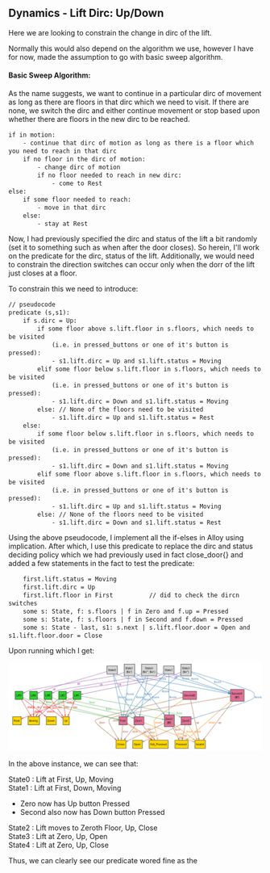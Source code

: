 ## Dynamics - Lift Dirc: Up/Down

Here we are looking to constrain the change in dirc of the lift. 

Normally this would also depend on the algorithm we use, however I have for now, made the assumption to go with basic sweep algorithm.

#### Basic Sweep Algorithm:

As the name suggests, we want to continue in a particular dirc of movement as long as there are floors in that dirc which we need to visit. If there are 
none, we switch the dirc and either continue movement or stop based upon whether there are floors in the new dirc to be reached.

```
if in motion:
    - continue that dirc of motion as long as there is a floor which you need to reach in that dirc
    if no floor in the dirc of motion:
        - change dirc of motion
        if no floor needed to reach in new dirc:
            - come to Rest
else:
    if some floor needed to reach:
        - move in that dirc
    else:
        - stay at Rest
```

Now, I had previously specified the dirc and status of the lift a bit randomly (set it to something such as when after the door closes). So herein, I'll work on the predicate for the dirc, status of the lift. Additionally, we would need to constrain the direction switches can occur only when the dorr of the lift just closes at a floor.

To constrain this we need to introduce:
```
// pseudocode
predicate (s,s1):
    if s.dirc = Up:
        if some floor above s.lift.floor in s.floors, which needs to be visited
            (i.e. in pressed_buttons or one of it's button is pressed):
            - s1.lift.dirc = Up and s1.lift.status = Moving
        elif some floor below s.lift.floor in s.floors, which needs to be visited
            (i.e. in pressed_buttons or one of it's button is pressed):
            - s1.lift.dirc = Down and s1.lift.status = Moving
        else: // None of the floors need to be visited
            - s1.lift.dirc = Up and s1.lift.status = Rest
    else:
        if some floor below s.lift.floor in s.floors, which needs to be visited
            (i.e. in pressed_buttons or one of it's button is pressed):
            - s1.lift.dirc = Down and s1.lift.status = Moving
        elif some floor above s.lift.floor in s.floors, which needs to be visited
            (i.e. in pressed_buttons or one of it's button is pressed):
            - s1.lift.dirc = Up and s1.lift.status = Moving
        else: // None of the floors need to be visited
            - s1.lift.dirc = Down and s1.lift.status = Rest
```

Using the above pseudocode, I implement all the if-elses in Alloy using implication. After which, I use this predicate to replace the dirc and status deciding policy which we had previously used in fact close_door{} and added a few statements in the fact to test the predicate:

```
    first.lift.status = Moving
    first.lift.dirc = Up
    first.lift.floor in First          // did to check the dircn switches
    some s: State, f: s.floors | f in Zero and f.up = Pressed 
    some s: State, f: s.floors | f in Second and f.down = Pressed
	some s: State - last, s1: s.next | s.lift.floor.door = Open and s1.lift.floor.door = Close
```
Upon running which I get:

![1.png](1.png)

In the above instance, we can see that:

State0 : Lift at First, Up, Moving <br>
State1 : Lift at First, Down, Moving 
- Zero now has Up button Pressed
- Second also now has Down button Pressed

State2 : Lift moves to Zeroth Floor, Up, Close <br>
State3 : Lift at Zero, Up, Open <br>
State4 : Lift at Zero, Up, Close <br>

Thus, we can clearly see our predicate wored fine as the 

